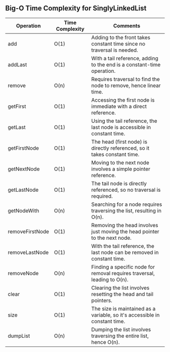 ## Big-O Time Complexity for SinglyLinkedList

| Operation        | Time Complexity | Comments                                                                 |
|------------------|-----------------|--------------------------------------------------------------------------|
| add              | O(1)            | Adding to the front takes constant time since no traversal is needed.     |
| addLast          | O(1)            | With a tail reference, adding to the end is a constant-time operation.    |
| remove           | O(n)            | Requires traversal to find the node to remove, hence linear time.         |
| getFirst         | O(1)            | Accessing the first node is immediate with a direct reference.            |
| getLast          | O(1)            | Using the tail reference, the last node is accessible in constant time.   |
| getFirstNode     | O(1)            | The head (first node) is directly referenced, so it takes constant time.  |
| getNextNode      | O(1)            | Moving to the next node involves a simple pointer reference.              |
| getLastNode      | O(1)            | The tail node is directly referenced, so no traversal is required.        |
| getNodeWith      | O(n)            | Searching for a node requires traversing the list, resulting in O(n).     |
| removeFirstNode  | O(1)            | Removing the head involves just moving the head pointer to the next node. |
| removeLastNode   | O(1)            | With the tail reference, the last node can be removed in constant time.   |
| removeNode       | O(n)            | Finding a specific node for removal requires traversal, leading to O(n).  |
| clear            | O(1)            | Clearing the list involves resetting the head and tail pointers.          |
| size             | O(1)            | The size is maintained as a variable, so it's accessible in constant time.|
| dumpList         | O(n)            | Dumping the list involves traversing the entire list, hence O(n).         |